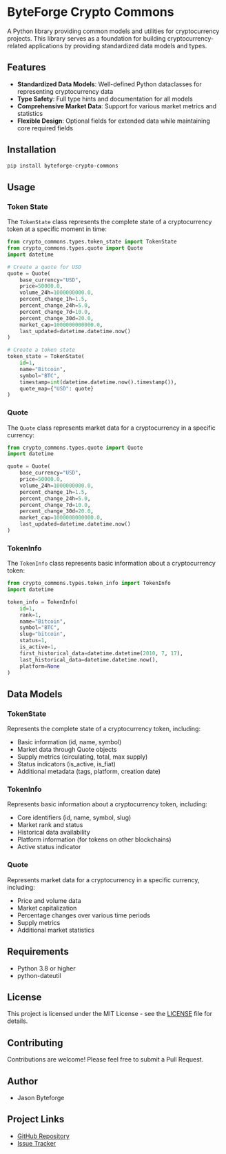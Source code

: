 # ByteForge Crypto Commons

A Python library providing common models and utilities for cryptocurrency projects. This library serves as a foundation for building cryptocurrency-related applications by providing standardized data models and types.

## Features

- **Standardized Data Models**: Well-defined Python dataclasses for representing cryptocurrency data
- **Type Safety**: Full type hints and documentation for all models
- **Comprehensive Market Data**: Support for various market metrics and statistics
- **Flexible Design**: Optional fields for extended data while maintaining core required fields

## Installation

```bash
pip install byteforge-crypto-commons
```

## Usage

### Token State

The `TokenState` class represents the complete state of a cryptocurrency token at a specific moment in time:

```python
from crypto_commons.types.token_state import TokenState
from crypto_commons.types.quote import Quote
import datetime

# Create a quote for USD
quote = Quote(
    base_currency="USD",
    price=50000.0,
    volume_24h=1000000000.0,
    percent_change_1h=1.5,
    percent_change_24h=5.0,
    percent_change_7d=10.0,
    percent_change_30d=20.0,
    market_cap=1000000000000.0,
    last_updated=datetime.datetime.now()
)

# Create a token state
token_state = TokenState(
    id=1,
    name="Bitcoin",
    symbol="BTC",
    timestamp=int(datetime.datetime.now().timestamp()),
    quote_map={"USD": quote}
)
```

### Quote

The `Quote` class represents market data for a cryptocurrency in a specific currency:

```python
from crypto_commons.types.quote import Quote
import datetime

quote = Quote(
    base_currency="USD",
    price=50000.0,
    volume_24h=1000000000.0,
    percent_change_1h=1.5,
    percent_change_24h=5.0,
    percent_change_7d=10.0,
    percent_change_30d=20.0,
    market_cap=1000000000000.0,
    last_updated=datetime.datetime.now()
)
```

### TokenInfo

The `TokenInfo` class represents basic information about a cryptocurrency token:

```python
from crypto_commons.types.token_info import TokenInfo
import datetime

token_info = TokenInfo(
    id=1,
    rank=1,
    name="Bitcoin",
    symbol="BTC",
    slug="bitcoin",
    status=1,
    is_active=1,
    first_historical_data=datetime.datetime(2010, 7, 17),
    last_historical_data=datetime.datetime.now(),
    platform=None
)
```

## Data Models

### TokenState

Represents the complete state of a cryptocurrency token, including:
- Basic information (id, name, symbol)
- Market data through Quote objects
- Supply metrics (circulating, total, max supply)
- Status indicators (is_active, is_fiat)
- Additional metadata (tags, platform, creation date)

### TokenInfo

Represents basic information about a cryptocurrency token, including:
- Core identifiers (id, name, symbol, slug)
- Market rank and status
- Historical data availability
- Platform information (for tokens on other blockchains)
- Active status indicator

### Quote

Represents market data for a cryptocurrency in a specific currency, including:
- Price and volume data
- Market capitalization
- Percentage changes over various time periods
- Supply metrics
- Additional market statistics

## Requirements

- Python 3.8 or higher
- python-dateutil

## License

This project is licensed under the MIT License - see the [LICENSE](LICENSE) file for details.

## Contributing

Contributions are welcome! Please feel free to submit a Pull Request.

## Author

- Jason Byteforge

## Project Links

- [GitHub Repository](https://github.com/jmazzahacks/byteforge-crypto-commons)
- [Issue Tracker](https://github.com/jmazzahacks/byteforge-crypto-commons/issues) 